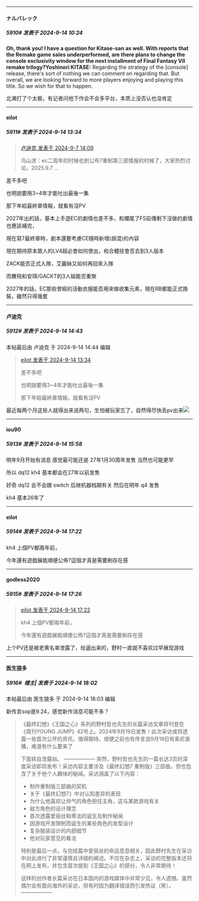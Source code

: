 ﻿
*****

####  ナルバレック  
##### 5910#       发表于 2024-9-14 10:24

<strong>Oh, thank you! I have a question for Kitase-san as well. With reports that the Remake game sales underperformed, are there plans to change the console exclusivity window for the next installment of Final Fantasy VII remake trilogy?</strong><strong>Yoshinori KITASE:</strong> Regarding the strategy of the [console] release, there's sort of nothing we can comment on regarding that. But overall, we are looking forward to more players enjoying and playing this title. So we wish for that to happen.

北濑打了个太极，有记者问他下作会不会多平台，本质上没否认也没肯定


*****

####  eilot  
##### 5911#       发表于 2024-9-14 13:34

<blockquote><a href="httphttps://bbs.saraba1st.com/2b/forum.php?mod=redirect&amp;goto=findpost&amp;pid=66137258&amp;ptid=2076255" target="_blank">卢迪克 发表于 2024-9-7 14:09</a>

鸟山求：ec二周年的时候也到公布7重制第三部情报的时候了，大家热烈讨论。2025.9.7 ...</blockquote>
差不多吧

也明說要用3~4年才能吐出最後一集

那下年給最終章情報，就看有沒PV

2027年出的話，基本上手遊EC的劇情也差不多，和爛尾了FS前傳剩下沒做的劇情也應該補完，

現在寫7最終章時，劇本還要考慮CE隨時新增(胡混)的內容

現在期待原本眾人的LV4超必會如何使出，和合體技會否去到3人版本

ZACK能否正式入隊，艾麗絲又如何再回來入隊

而賽飛和安琪/GACKT的3人組能否重聚

2027年的話，EC那些曾經的活動衣服能否用來做收集元素，現在RB都能正式換裝，雖然只得幾套


*****

####  卢迪克  
##### 5912#       发表于 2024-9-14 14:43

 本帖最后由 卢迪克 于 2024-9-14 14:44 编辑 
<blockquote><a href="httphttps://bbs.saraba1st.com/2b/forum.php?mod=redirect&amp;goto=findpost&amp;pid=66203424&amp;ptid=2076255" target="_blank">eilot 发表于 2024-9-14 13:34</a>

差不多吧

也明說要用3~4年才能吐出最後一集

那下年給最終章情報，就看有沒PV</blockquote>
最近每两个月这些人就得出来说两句，生怕被玩家忘了，自然得尽快丢pv出来<img src="https://static.saraba1st.com/image/smiley/face2017/067.png" referrerpolicy="no-referrer">


*****

####  iou90  
##### 5913#       发表于 2024-9-14 15:58

明年9月开始有消息 感觉最可能还是 27年1月30周年发售 当然也可能更早

所以 dq12 kh4 基本都会在27年以前发售

好奇 dq12 会不会跟 switch 后继机器档期有关 然后在明年 q4 发售

kh4 基本26年了


*****

####  eilot  
##### 5914#       发表于 2024-9-14 17:22

kh4 上個PV都兩年前，

今年還有遊戲展能順便公佈?這個才真是需要刷存在感


*****

####  godless2020  
##### 5915#       发表于 2024-9-14 17:26

<blockquote><a href="httphttps://bbs.saraba1st.com/2b/forum.php?mod=redirect&amp;goto=findpost&amp;pid=66205565&amp;ptid=2076255" target="_blank">eilot 发表于 2024-9-14 17:22</a>

kh4 上個PV都兩年前，

今年還有遊戲展能順便公佈?這個才真是需要刷存在感</blockquote>
上个PV还是被老黄名单泄露了，给逼出来的，野村一直就不喜欢过早展现游戏


*****

####  医生狼多  
##### 5916#         楼主| 发表于 2024-9-14 18:02

 本帖最后由 医生狼多 于 2024-9-14 18:03 编辑 

新传言sop是9.24，感觉新作消息可能不多？
<blockquote>《最终幻想》《王国之心》系列的野村哲也先生的长篇采访文章将刊登在《周刊YOUNG JUMP》42号上。2024年9月19日发售！此次采访或将透露一些首次公开的资讯，值得期待。顺便之前也有传言说9月19日有索尼直播，难道有什么要来了

下面转自泄露站。
——————
突然，野村哲也先生的一篇长达3页的深度采访即将发布！采访内容主要涉及《最终幻想7 重制版》三部曲，但也包含了关于他个人趣味的秘闻。采访涵盖了以下内容：

- 制作重制版三部曲的契机
- 关于《最终幻想7》中对认知差异的表现
- 为什么他喜欢让帅气的角色担任主角，这与某款游戏有关
- 敌方角色的设计理念
- 首次透露爱丽丝和蒂法的诞生及制作秘闻
- 因游戏开发限制而诞生的某些角色的发型设计
- 复杂服装设计的内部细节
- 他对玩家意见的看法

特别是最后一点，与完结篇中爱丽丝的命运息息相关，因此野村先生在采访中对此进行了非常谨慎且详细的阐述。不仅在杂志上，采访的完整版本还将在网上发布，并包含首次提到《王国之心》的部分，令人非常期待！

这样的创作者长篇采访在日本国内的游戏媒体中非常少见，令人遗憾。虽然偶尔会有面向海外的采访，但有时因为翻译错误而引发热议（笑）。
——————</blockquote>

